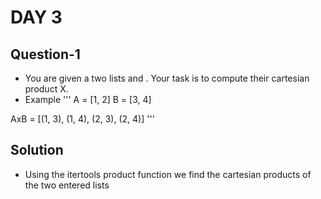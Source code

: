 # DAY 3

## Question-1
- You are given a two lists  and . Your task is to compute their cartesian product X.
- Example 
'''
A = [1, 2]
B = [3, 4]

AxB = [(1, 3), (1, 4), (2, 3), (2, 4)]
'''
## Solution
- Using the itertools product function we find the cartesian products of the two entered lists
